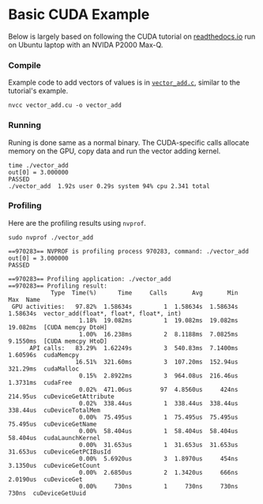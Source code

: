# Basic CUDA Example

Below is largely based on following the CUDA tutorial on [readthedocs.io](https://cuda-tutorial.readthedocs.io/en/latest/tutorials/tutorial01/) run on Ubuntu laptop with an NVIDA P2000 Max-Q.

### Compile

Example code to add vectors of values is in [`vector_add.c`](vector_add.c), similar to the tutorial's
example.

```
nvcc vector_add.cu -o vector_add
```

### Running

Runing is done same as a normal binary. The CUDA-specific calls allocate memory on the GPU, copy data and run the vector adding kernel.

```
time ./vector_add
out[0] = 3.000000
PASSED
./vector_add  1.92s user 0.29s system 94% cpu 2.341 total
```

### Profiling

Here are the profiling results using `nvprof`. 

```
sudo nvprof ./vector_add

==970283== NVPROF is profiling process 970283, command: ./vector_add
out[0] = 3.000000
PASSED

==970283== Profiling application: ./vector_add
==970283== Profiling result:
            Type  Time(%)      Time     Calls       Avg       Min       Max  Name
 GPU activities:   97.82%  1.58634s         1  1.58634s  1.58634s  1.58634s  vector_add(float*, float*, float*, int)
                    1.18%  19.082ms         1  19.082ms  19.082ms  19.082ms  [CUDA memcpy DtoH]
                    1.00%  16.238ms         2  8.1188ms  7.0825ms  9.1550ms  [CUDA memcpy HtoD]
      API calls:   83.29%  1.62249s         3  540.83ms  7.1400ms  1.60596s  cudaMemcpy
                   16.51%  321.60ms         3  107.20ms  152.94us  321.29ms  cudaMalloc
                    0.15%  2.8922ms         3  964.08us  216.46us  1.3731ms  cudaFree
                    0.02%  471.06us        97  4.8560us     424ns  214.95us  cuDeviceGetAttribute
                    0.02%  338.44us         1  338.44us  338.44us  338.44us  cuDeviceTotalMem
                    0.00%  75.495us         1  75.495us  75.495us  75.495us  cuDeviceGetName
                    0.00%  58.404us         1  58.404us  58.404us  58.404us  cudaLaunchKernel
                    0.00%  31.653us         1  31.653us  31.653us  31.653us  cuDeviceGetPCIBusId
                    0.00%  5.6920us         3  1.8970us     454ns  3.1350us  cuDeviceGetCount
                    0.00%  2.6850us         2  1.3420us     666ns  2.0190us  cuDeviceGet
                    0.00%     730ns         1     730ns     730ns     730ns  cuDeviceGetUuid
```
